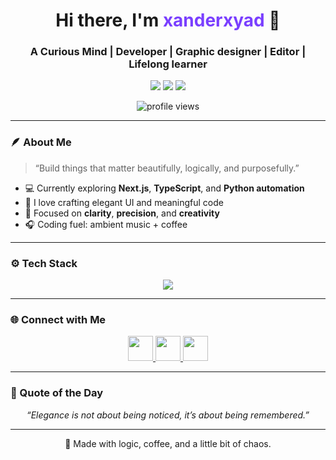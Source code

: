 <!-- 💜 Adaptive GitHub Profile by xanderxyad -->

<h1 align="center">Hi there, I'm <span style="color:#7A3FFF;">xanderxyad</span> 👋</h1>
<h3 align="center">A Curious Mind | Developer | Graphic designer | Editor | Lifelong learner</h3>

<!-- Adaptive Glow Badges -->
<p align="center">
  <picture>
    <source media="(prefers-color-scheme: dark)" srcset="https://img.shields.io/badge/Focus-Creativity-9B59B6?style=for-the-badge&logo=visualstudiocode&logoColor=white">
    <img src="https://img.shields.io/badge/Focus-Creativity-7A3FFF?style=for-the-badge&logo=visualstudiocode&logoColor=white">
  </picture>
  <picture>
    <source media="(prefers-color-scheme: dark)" srcset="https://img.shields.io/badge/Energy-Purple%20Glow-9B59B6?style=for-the-badge">
    <img src="https://img.shields.io/badge/Energy-Deep%20Purple-7A3FFF?style=for-the-badge">
  </picture>
  <picture>
    <source media="(prefers-color-scheme: dark)" srcset="https://img.shields.io/badge/Status-Always%20Learning-B57EDC?style=for-the-badge">
    <img src="https://img.shields.io/badge/Status-Always%20Learning-9932CC?style=for-the-badge">
  </picture>
</p>

<p align="center">
  <img src="https://komarev.com/ghpvc/?username=xanderxyad&label=Profile%20views&color=7A3FFF&style=flat-square" alt="profile views" />
</p>

---

### 🪶 About Me
> “Build things that matter beautifully, logically, and purposefully.”

- 💻 Currently exploring **Next.js**, **TypeScript**, and **Python automation**
- 🌌 I love crafting elegant UI and meaningful code  
- 🧩 Focused on **clarity**, **precision**, and **creativity**
- 🎧 Coding fuel: ambient music + coffee

---

### ⚙️ Tech Stack
<p align="center">
  <img src="https://skillicons.dev/icons?i=html,css,js,ts,react,nextjs,python,git,github,vscode,figma,ae,ps,ai,blender&theme=light" />
</p>

---

### 🌐 Connect with Me
<p align="center">
  <a href="https://discord.com/users/1410341554899386408" target="_blank">
    <img src="https://skillicons.dev/icons?i=discord" height="40" />
  </a>
  <a href="https://www.instagram.com/irxyd.mp4" target="_blank">
    <img src="https://skillicons.dev/icons?i=instagram" height="40" />
  </a>
  <a href="https://mail.google.com/mail/u/0/?view=cm&tf=1&fs=1&to=xanderxyad@gmail.com" target="_blank">
    <img src="https://skillicons.dev/icons?i=gmail" height="40" />
  </a>
</p>

---

### 🧠 Quote of the Day
<p align="center">
  <i>“Elegance is not about being noticed, it’s about being remembered.”</i>
</p>

---

<p align="center">
  💜 Made with logic, coffee, and a little bit of chaos.
</p>

